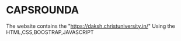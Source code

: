 # CAPSROUNDA
The website contains the "https://daksh.christuniversity.in/" Using the HTML,CSS,BOOSTRAP,JAVASCRIPT
